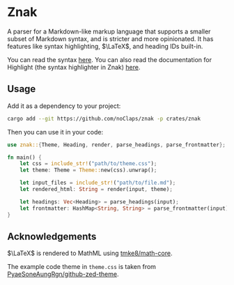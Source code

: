 # Znak

A parser for a Markdown-like markup language that supports a smaller subset of Markdown syntax, and is stricter and more opinionated. It has features like syntax highlighting, $\LaTeX$, and heading IDs built-in.

You can read the syntax [here](./docs/syntax.md). You can also read the documentation for Highlight (the syntax highlighter in Znak) [here](./docs/highlight.md).

## Usage

Add it as a dependency to your project:

```sh
cargo add --git https://github.com/noClaps/znak -p crates/znak
```

Then you can use it in your code:

```rust
use znak::{Theme, Heading, render, parse_headings, parse_frontmatter};

fn main() {
    let css = include_str!("path/to/theme.css");
    let theme: Theme = Theme::new(css).unwrap();

    let input_files = include_str!("path/to/file.md");
    let rendered_html: String = render(input, theme);

    let headings: Vec<Heading> = parse_headings(input);
    let frontmatter: HashMap<String, String> = parse_frontmatter(input).unwrap();
}
```

## Acknowledgements

$\LaTeX$ is rendered to MathML using [tmke8/math-core](https://github.com/tmke8/math-core).

The example code theme in `theme.css` is taken from [PyaeSoneAungRgn/github-zed-theme](https://github.com/PyaeSoneAungRgn/github-zed-theme).

